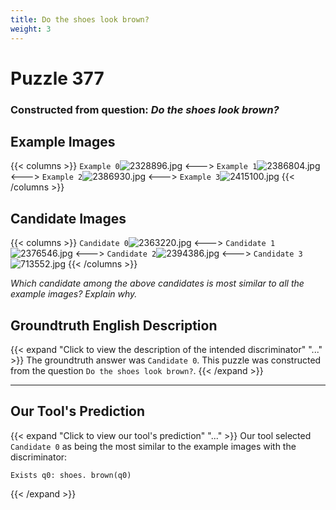 ```yaml
---
title: Do the shoes look brown?
weight: 3
---
```


# Puzzle 377
### Constructed from question: _Do the shoes look brown?_


## Example Images
{{< columns >}}
`Example 0`![2328896.jpg](/gqa_images/2328896.jpg)
<--->
`Example 1`![2386804.jpg](/gqa_images/2386804.jpg)
<--->
`Example 2`![2386930.jpg](/gqa_images/2386930.jpg)
<--->
`Example 3`![2415100.jpg](/gqa_images/2415100.jpg)
{{< /columns >}}

## Candidate Images
{{< columns >}}
`Candidate 0`![2363220.jpg](/gqa_images/2363220.jpg)
<--->
`Candidate 1`![2376546.jpg](/gqa_images/2376546.jpg)
<--->
`Candidate 2`![2394386.jpg](/gqa_images/2394386.jpg)
<--->
`Candidate 3`![713552.jpg](/gqa_images/713552.jpg)
{{< /columns >}}

*Which candidate among the above candidates is most similar to all the example images? Explain why.*

## Groundtruth English Description

{{< expand "Click to view the description of the intended discriminator" "..." >}}
The groundtruth answer was `Candidate 0`. This puzzle was constructed from the question `Do the shoes look brown?`.
{{< /expand >}}

---

## Our Tool's Prediction

{{< expand "Click to view our tool's prediction" "..." >}}
Our tool selected `Candidate 0` as being the most similar to the example images with the discriminator:
```plaintext
Exists q0: shoes. brown(q0)
```
{{< /expand >}}
